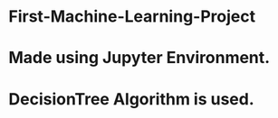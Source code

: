 # First-Machine-Learning-Project

# Made using Jupyter Environment.
# DecisionTree Algorithm is used.
